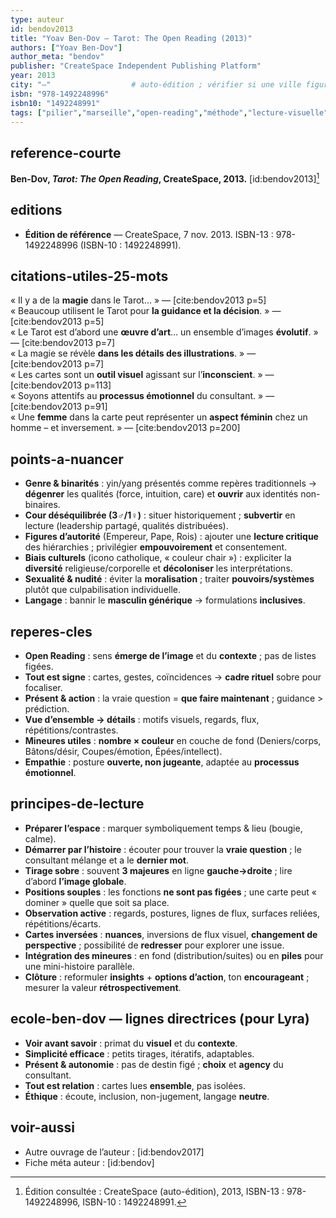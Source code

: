 ```yaml
---
type: auteur
id: bendov2013
title: "Yoav Ben-Dov — Tarot: The Open Reading (2013)"
authors: ["Yoav Ben-Dov"]
author_meta: "bendov"
publisher: "CreateSpace Independent Publishing Platform"
year: 2013
city: "—"                  # auto-édition ; vérifier si une ville figure
isbn: "978-1492248996"
isbn10: "1492248991"
tags: ["pilier","marseille","open-reading","méthode","lecture-visuelle","pips=nombre×couleur","sans-renversées"]
---
```


## reference-courte
**Ben-Dov, *Tarot: The Open Reading*, CreateSpace, 2013.** [id:bendov2013][^ed2013]

## editions
- **Édition de référence** — CreateSpace, 7 nov. 2013. ISBN-13 : 978-1492248996 (ISBN-10 : 1492248991).

## citations-utiles-25-mots
« Il y a de la **magie** dans le Tarot… » — [cite:bendov2013 p=5]  
« Beaucoup utilisent le Tarot pour **la guidance et la décision**. » — [cite:bendov2013 p=5]  
« Le Tarot est d’abord une **œuvre d’art**… un ensemble d’images **évolutif**. » — [cite:bendov2013 p=7]  
« La magie se révèle **dans les détails des illustrations**. » — [cite:bendov2013 p=7]  
« Les cartes sont un **outil visuel** agissant sur l’**inconscient**. » — [cite:bendov2013 p=113]  
« Soyons attentifs au **processus émotionnel** du consultant. » — [cite:bendov2013 p=91]  
« Une **femme** dans la carte peut représenter un **aspect féminin** chez un homme – et inversement. » — [cite:bendov2013 p=200]

## points-a-nuancer
- **Genre & binarités** : yin/yang présentés comme repères traditionnels → **dégenrer** les qualités (force, intuition, care) et **ouvrir** aux identités non-binaires.  
- **Cour déséquilibrée (3♂/1♀)** : situer historiquement ; **subvertir** en lecture (leadership partagé, qualités distribuées).  
- **Figures d’autorité** (Empereur, Pape, Rois) : ajouter une **lecture critique** des hiérarchies ; privilégier **empouvoirement** et consentement.  
- **Biais culturels** (icono catholique, « couleur chair ») : expliciter la **diversité** religieuse/corporelle et **décoloniser** les interprétations.  
- **Sexualité & nudité** : éviter la **moralisation** ; traiter **pouvoirs/systèmes** plutôt que culpabilisation individuelle.  
- **Langage** : bannir le **masculin générique** → formulations **inclusives**.

## reperes-cles
- **Open Reading** : sens **émerge de l’image** et du **contexte** ; pas de listes figées.  
- **Tout est signe** : cartes, gestes, coïncidences → **cadre rituel** sobre pour focaliser.  
- **Présent & action** : la vraie question = **que faire maintenant** ; guidance > prédiction.  
- **Vue d’ensemble → détails** : motifs visuels, regards, flux, répétitions/contrastes.  
- **Mineures utiles** : **nombre × couleur** en couche de fond (Deniers/corps, Bâtons/désir, Coupes/émotion, Épées/intellect).  
- **Empathie** : posture **ouverte, non jugeante**, adaptée au **processus émotionnel**.

## principes-de-lecture
- **Préparer l’espace** : marquer symboliquement temps & lieu (bougie, calme).  
- **Démarrer par l’histoire** : écouter pour trouver la **vraie question** ; le consultant mélange et a le **dernier mot**.  
- **Tirage sobre** : souvent **3 majeures** en ligne **gauche→droite** ; lire d’abord **l’image globale**.  
- **Positions souples** : les fonctions **ne sont pas figées** ; une carte peut « dominer » quelle que soit sa place.  
- **Observation active** : regards, postures, lignes de flux, surfaces reliées, répétitions/écarts.  
- **Cartes inversées** : **nuances**, inversions de flux visuel, **changement de perspective** ; possibilité de **redresser** pour explorer une issue.  
- **Intégration des mineures** : en fond (distribution/suites) ou en **piles** pour une mini-histoire parallèle.  
- **Clôture** : reformuler **insights** + **options d’action**, ton **encourageant** ; mesurer la valeur **rétrospectivement**.

## ecole-ben-dov — lignes directrices (pour Lyra)
- **Voir avant savoir** : primat du **visuel** et du **contexte**.  
- **Simplicité efficace** : petits tirages, itératifs, adaptables.  
- **Présent & autonomie** : pas de destin figé ; **choix** et **agency** du consultant.  
- **Tout est relation** : cartes lues **ensemble**, pas isolées.  
- **Éthique** : écoute, inclusion, non-jugement, langage **neutre**.

## voir-aussi
- Autre ouvrage de l’auteur : [id:bendov2017]
- Fiche méta auteur : [id:bendov]

[^ed2013]: Édition consultée : CreateSpace (auto-édition), 2013, ISBN-13 : 978-1492248996, ISBN-10 : 1492248991.